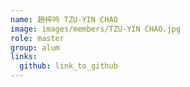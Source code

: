 ```yaml
---
name: 趙梓吟 TZU-YIN CHAO 
image: images/members/TZU-YIN CHAO.jpg 
role: master
group: alum
links:
  github: link_to_github 
---
```

